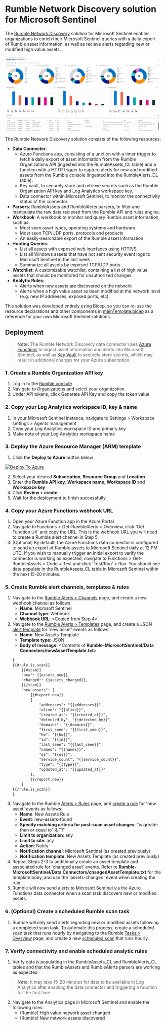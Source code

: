 # Rumble Network Discovery solution for Microsoft Sentinel
The [Rumble Network Discovery](https://www.rumble.run/) solution for Microsoft Sentinel enables organizations to enrich their Microsoft Sentinel queries with a daily export of Rumble asset information, as well as recieve alerts regarding new or modified high value assets. 

![Workbook](Workbooks/workbook.png)

The Rumble Network Discovery solution consists of the following resources:
 * **Data Connector**:
    * Azure Functions app, consisting of a unction with a timer trigger to fetch a daily export of asset information from the Rumble Organizations API (ingested into the RumbleAssets_CL table) and a function with a HTTP trigger to capture alerts for new and modified assets from the Rumble console (ingested into the RumbleAlerts_CL table).
    * Key vault, to securely store and retrieve secrets such as the Rumble Organization API key and Log Analytics workspace key.
    * Data connector within Microsoft Sentinel, to monitor the connectivity status of the connector.
 * **Parsers**: RumbleAssets and RumbleAlerts parsers, to filter and manipulate the raw data recieved from the Rumble API and rules engine.
 * **Workbook**: A workbook to monitor and query Rumble asset information, such as:
    * Most seen asset types, operating systems and hardware
    * Most seen TCP/UDP ports, protocols and products
    * An easily-searchable export of the Rumble asset information
 * **Hunting Queries**:
    * List all assets with exposed web interfaces using HTTP/S
    * List all Windows assets that have not sent security event logs to Microsoft Sentinel in the last week
    * Summarize all assets by exposed TCP/UDP ports
 * **Watchlist**: A customizable watchlist, containing a list of high value assets that should be monitored for unauthorized changes.
 * **Analytic Rules**:
    * Alerts when new assets are discovered on the network
    * Alerts when a high value asset as been modified at the network level  (e.g. new IP addresses, exposed ports, etc).

This solution was developed entirely using Bicep, so you can re-use the resource declarations and other components in [mainTemplate.bicep](mainTemplate.bicep) as a reference for your own Microsoft Sentinel solutions.

## Deployment
>**Note:** The Rumble Network Discovery data connector uses [Azure Functions](https://azure.microsoft.com/pricing/details/functions/) to ingest asset information and alerts into Microsoft Sentinel, as well as [Key Vault](https://azure.microsoft.com/en-us/pricing/details/key-vault/) to securely store secrets, which may result in additional charges for your Azure subscription.
### 1. Create a Rumble Organization API key
1. Log in to the [Rumble console](https://console.rumble.run/)
2. Navigate to [Organizations](https://console.rumble.run/organizations) and select your organization
3. Under API tokens, click Generate API Key and copy the token value

### 2. Copy your Log Analytics workspace ID, key & name
1. In your Microsoft Sentinel instance, navigate to Settings > Workspace settings > Agents management
2. Copy your Log Analytics workspace ID and primary key
3. Make note of your Log Analytics workspace name

### 3. Deploy the Azure Resource Manager (ARM) template
1. Click the **Deploy to Azure** button below

[![Deploy To Azure](https://aka.ms/deploytoazurebutton)](https://portal.azure.com/#create/Microsoft.Template/uri/https%3A%2F%2Fraw.githubusercontent.com%2Fjoshua-a-lucas%2FRumble-MicrosoftSentinel%2Fmain%2FmainTemplate.json)

2. Select your desired **Subscription**, **Resource Group** and **Location**
3. Enter the **Rumble API key**, **Workspace name**, **Workspace ID** and **Workspace key**
4. Click **Review + create**
5. Wait for the deployment to finish successfully

### 4. Copy your Azure Functions webhook URL
1. Open your Azure Function app in the Azure Portal
2. Navigate to Functions > Get-RumbleAlerts > Overview, click 'Get Function Url' and copy the URL. This is the webhook URL you will need to create a Rumble alert channel in Step 5.
3. (Optional) By default, the Azure Functions data connector is configured to send an export of Rumble assets to Microsoft Sentinel daily at 12 PM UTC. If you wish to manually trigger an initial export to verify the connector is working as expected, navigate to Functions > Get-RumbleAssets > Code + Test and click 'Test/Run' > Run. You should see data populate in the RumbleAssets_CL table in Microsoft Sentinel within the next 15-20 minutes.

### 5. Create Rumble alert channels, templates & rules
1. Navigate to the [Rumble Alerts > Channels](https://console.rumble.run/alerts/channels) page, and create a new webhook channel as follows:
    * **Name**: Microsoft Sentinel
    * **Channel type**: Webhook
    * **Webhook URL**: \<Copied from Step 4>
2. Navigate to the [Rumble Alerts > Templates](https://console.rumble.run/alerts/templates) page, and create a JSON [alert template](https://www.rumble.run/docs/creating-alert-templates/) for 'new asset' events as follows:
    * **Name**: New Assets Template
    * **Template type**: JSON
    * **Body of message**: \<Contents of **Rumble-MicrosoftSentinel/Data Connectors/newAssetTemplate.txt**>
    ```
    {
    {{#rule.is_scan}}
        {{#scan}}
        "new": {{assets_new}},
        "changed": {{assets_changed}},
        {{/scan}}
        "new_assets": [
            {{#report.new}}
            {
                "addresses": "{{addresses}}",
                "alive": "{{alive}}",
                "created_at": "{{created_at}}",
                "detected_by": "{{detected_by}}",
                "domains": "{{domains}}",
                "first_seen": "{{first_seen}}",
                "hw": "{{hw}}",
                "id": "{{id}}",
                "last_seen": "{{last_seen}}",
                "names": "{{names}}",
                "os": "{{os}}",
                "service_count": "{{service_count}}",
                "type": "{{type}}",
                "updated_at": "{{updated_at}}"
            },
            {{/report.new}}
        ]
    {{/rule.is_scan}}
    }
    ```
3. Navigate to the Rumble [Alerts > Rules](https://console.rumble.run/alerts/rules) page, and [create a rule](https://www.rumble.run/docs/rules-engine/) for 'new asset' events as follows:
    * **Name**: New Assets Rule
    * **Event**: new-assets-found
    * **Specify matching criteria for post-scan asset changes**: "is greater than or equal to" & "1"
    * **Limit to organization**: any
    * **Limit to site**: any
    * **Action**: Notify
    * **Notification channel**: Microsoft Sentinel (as created previously)
    * **Notification template**: New Assets Template (as created previously)
4. Repeat Steps 2-3 to additionally create an asset template and associated rule for 'changed asset' events. Refer to **Rumble-MicrosoftSentinel/Data Connectors/changedAssetTemplate.txt** for the template body, and use the 'assets-changed' event when creating the rule.
5. Rumble will now send alerts to Microsoft Sentinel via the Azure Functions data connector when a scan task discovers new or modified assets.

### 6. (Optional) Create a scheduled Rumble scan task
1. Rumble will only send alerts regarding new or modified assets following a completed scan task. To automate this process, create a scheduled scan task that runs hourly by navigating to the Rumble [Tasks > Overview](https://console.rumble.run/tasks) page, and create a new [scheduled scan](https://www.rumble.run/docs/managing-tasks/) that runs hourly.

### 7. Verify connectivity and enable scheduled analytic rules
1. Verify data is populating in the RumbleAssets_CL and RumbleAlerts_CL tables and that the RumbleAssets and RumbleAlerts parsers are working as expected.
> **Note**: It may take 15-20 minutes for data to be available in Log Analytics after enabling the data connector and triggering a function for the first time
2. Navigate to the Analytics page in Microsoft Sentinel and enable the following rules:
    * (Rumble) High value network asset changed
    * (Rumble) New network assets discovered